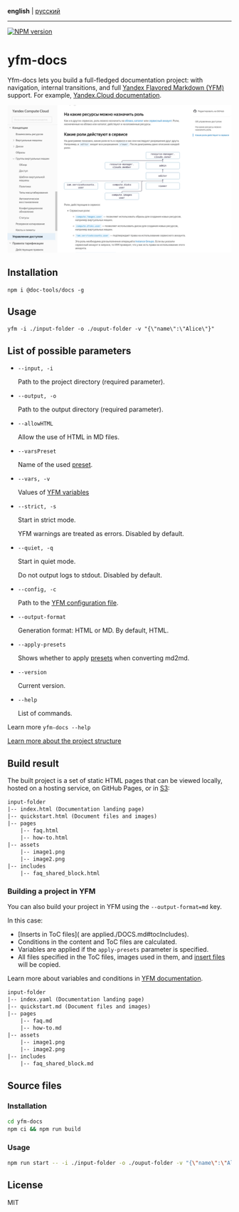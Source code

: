 **english** | [русский](https://github.com/yandex-cloud/yfm-docs/blob/master/README.ru.md)
- - -

[![NPM version](https://img.shields.io/npm/v/@doc-tools/docs.svg?style=flat)](https://www.npmjs.org/package/@doc-tools/docs)

# yfm-docs

Yfm-docs lets you build a full-fledged documentation project: with navigation, internal transitions, and full
[Yandex Flavored Markdown (YFM)](https://www.npmjs.com/package/@doc-tools/transform) support. For example, [Yandex.Cloud documentation](https://cloud.yandex.ru/docs).

![Example of displaying a documentation page](docsAssets/overview.jpg)

## Installation

```shell script
npm i @doc-tools/docs -g
```

## Usage

```shell script
yfm -i ./input-folder -o ./ouput-folder -v "{\"name\":\"Alice\"}"
```

## List of possible parameters

- `--input, -i`

    Path to the project directory (required parameter).

- `--output, -o`

    Path to the output directory (required parameter).

- `--allowHTML`

    Allow the use of HTML in MD files.

- `--varsPreset`

    Name of the used [preset](./DOCS.md#presets).

- `--vars, -v`

    Values of [YFM variables](https://github.com/yandex-cloud/yfm-transform/blob/master/DOCS.md#vars)

- `--strict, -s`

    Start in strict mode.

    YFM warnings are treated as errors. Disabled by default.

- `--quiet, -q`

    Start in quiet mode.

    Do not output logs to stdout. Disabled by default.

- `--config, -c`

    Path to the [YFM configuration file](./DOCS.md#config).

- `--output-format`

    Generation format: HTML or MD. By default, HTML.

- `--apply-presets`

    Shows whether to apply [presets](./DOCS.md#presets) when converting md2md.

- `--version`

    Current version.

- `--help`

    List of commands.

Learn more `yfm-docs --help`

[Learn more about the project structure](./DOCS.md)

## Build result

The built project is a set of static HTML pages that can be viewed locally, hosted on a hosting service,
on GitHub Pages, or in [S3](https://cloud.yandex.ru/services/storage):

```
input-folder
|-- index.html (Documentation landing page)
|-- quickstart.html (Document files and images)
|-- pages
    |-- faq.html
    |-- how-to.html
|-- assets
    |-- image1.png
    |-- image2.png
|-- includes
    |-- faq_shared_block.html
```

### Building a project in YFM

You can also build your project in YFM using the `--output-format=md` key.

In this case:

- [Inserts in ToC files]( are applied./DOCS.md#tocIncludes).
- Conditions in the content and ToC files are calculated.
- Variables are applied if the `apply-presets` parameter is specified.
- All files specified in the ToC files, images used in them, and [insert files](https://github.com/yandex-cloud/yfm-transform/blob/master/DOCS.md#includes) will be copied.

Learn more about variables and conditions in [YFM documentation](https://github.com/yandex-cloud/yfm-transform/blob/master/DOCS.md#vars).

```
input-folder
|-- index.yaml (Documentation landing page)
|-- quickstart.md (Document files and images)
|-- pages
    |-- faq.md
    |-- how-to.md
|-- assets
    |-- image1.png
    |-- image2.png
|-- includes
    |-- faq_shared_block.md
```

## Source files

### Installation

```bash
cd yfm-docs
npm ci && npm run build
```

### Usage

```bash
npm run start -- -i ./input-folder -o ./ouput-folder -v "{\"name\":\"Alice\"}"
```

## License

MIT
